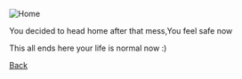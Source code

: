 ![Home](https://res.cloudinary.com/dv0jqjrc3/image/fetch/ar_1.55,c_fill,f_auto,q_auto,w_768/https://pultegroup.picturepark.com/Go/i2vJdhR0/V/262625/13)

You decided to head home after that mess,You feel safe now 

This all ends here your life is normal now :)

[Back](home.md)
